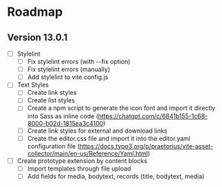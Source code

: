# Roadmap

## Version 13.0.1
- [ ] Stylelint
  - [ ] Fix stylelint errors (with --fix option)
  - [ ] Fix stylelint errors (manually)
  - [ ] Add stylelint to vite.config.js
- [ ] Text Styles
  - [ ] Create link styles
  - [ ] Create list styles
  - [ ] Create a npm script to generate the icon font and import it directly into Sass as inline code (https://chatgpt.com/c/6841b155-1c68-8000-b02d-1815ea3c4100)
  - [ ] Create link styles for external and download links
  - [ ] Create the editor.css file and import it into the editor.yaml configuration file (https://docs.typo3.org/p/praetorius/vite-asset-collector/main/en-us/Reference/Yaml.html)
- [ ] Create prototype extension by content blocks
  - [ ] Import templates through file upload
  - [ ] Add fields for media, bodytext, records (title, bodytext, media)